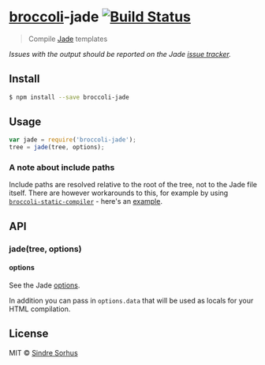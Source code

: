 # [broccoli](https://github.com/joliss/broccoli)-jade [![Build Status](https://travis-ci.org/sindresorhus/broccoli-jade.svg?branch=master)](https://travis-ci.org/sindresorhus/broccoli-jade)

> Compile [Jade](https://github.com/visionmedia/jade) templates

*Issues with the output should be reported on the Jade [issue tracker](https://github.com/visionmedia/jade/issues).*


## Install

```sh
$ npm install --save broccoli-jade
```


## Usage

```js
var jade = require('broccoli-jade');
tree = jade(tree, options);
```

### A note about include paths

Include paths are resolved relative to the root of the tree, not to the Jade file itself. There are however workarounds to this, for example by using [`broccoli-static-compiler`](https://github.com/joliss/broccoli-static-compiler) - here's an [example](https://gist.github.com/fredrikekelund/7222b0fe9e7a2b600918).

## API

### jade(tree, options)

#### options

See the Jade [options](http://jade-lang.com/api/).

In addition you can pass in `options.data` that will be used as locals for your HTML compilation.


## License

MIT © [Sindre Sorhus](http://sindresorhus.com)
